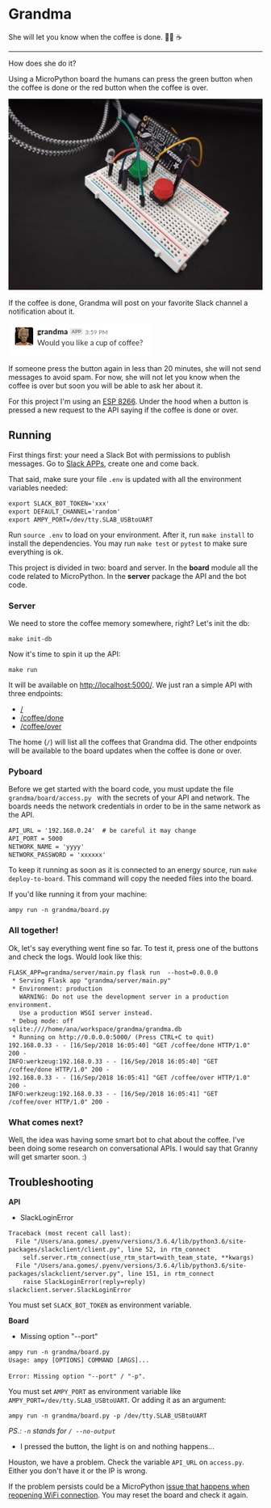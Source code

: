 # Grandma

She will let you know when the coffee is done. 👵🏼 ☕️

***

How does she do it?

Using a MicroPython board the humans can press the green button when the coffee is done or the red button when the coffee is over.

![](board.jpg)

If the coffee is done, Grandma will post on your favorite Slack channel a notification about it.

![](notification.png)

If someone press the button again in less than 20 minutes, she will not send messages to avoid spam. For now, she will not let you know when the coffee is over but soon you will be able to ask her about it.

For this project I'm using an [ESP 8266](https://learn.adafruit.com/adafruit-huzzah-esp8266-breakout/overview). Under the hood when a button is pressed a new request to the API saying if the coffee is done or over.


## Running

First things first: your need a Slack Bot with permissions to publish messages. Go to [Slack APPs](https://api.slack.com/apps), create one and come back.

That said, make sure your file `.env` is updated with all the environment variables needed:

```
export SLACK_BOT_TOKEN='xxx'
export DEFAULT_CHANNEL='random'
export AMPY_PORT=/dev/tty.SLAB_USBtoUART
```

Run `source .env` to load on your environment. After it, run `make install` to install the dependencies. You may run `make test` or `pytest` to make sure everything is ok.

This project is divided in two: board and server. In the **board** module all the code related to MicroPython. In the **server** package the API and the bot code.

### Server

We need to store the coffee memory somewhere, right? Let's init the db:

```
make init-db
```

Now it's time to spin it up the API:

```
make run
```

It will be available on [http://localhost:5000/](http://localhost:5000/). We just ran a simple API with three endpoints:

- [/](http://localhost:5000/)
- [/coffee/done](http://localhost:5000/coffee/done)
- [/coffee/over](http://localhost:5000/coffee/over)

The home (`/`) will list all the coffees that Grandma did. The other endpoints will be available to the board updates when the coffee is done or over.

### Pyboard

Before we get started with the board code, you must update the file `grandma/board/access.py ` with the secrets of your API and network. The boards needs the network credentials in order to be in the same network as the API.

```
API_URL = '192.168.0.24'  # be careful it may change
API_PORT = 5000
NETWORK_NAME = 'yyyy'
NETWORK_PASSWORD = 'xxxxxx'
```

To keep it running as soon as it is connected to an energy source, run `make deploy-to-board`. This command will copy the needed files into the board.

If you'd like running it from your machine:

```
ampy run -n grandma/board.py
```

### All together!

Ok, let's say everything went fine so far. To test it, press one of the buttons and check the logs. Would look like this:

```
FLASK_APP=grandma/server/main.py flask run  --host=0.0.0.0
 * Serving Flask app "grandma/server/main.py"
 * Environment: production
   WARNING: Do not use the development server in a production environment.
   Use a production WSGI server instead.
 * Debug mode: off
sqlite:////home/ana/workspace/grandma/grandma.db
 * Running on http://0.0.0.0:5000/ (Press CTRL+C to quit)
192.168.0.33 - - [16/Sep/2018 16:05:40] "GET /coffee/done HTTP/1.0" 200 -
INFO:werkzeug:192.168.0.33 - - [16/Sep/2018 16:05:40] "GET /coffee/done HTTP/1.0" 200 -
192.168.0.33 - - [16/Sep/2018 16:05:41] "GET /coffee/over HTTP/1.0" 200 -
INFO:werkzeug:192.168.0.33 - - [16/Sep/2018 16:05:41] "GET /coffee/over HTTP/1.0" 200 -
```

### What comes next?

Well, the idea was having some smart bot to chat about the coffee. I've been doing some research on conversational APIs. I would say that Granny will get smarter soon. :)

## Troubleshooting

**API**

- SlackLoginError

```
Traceback (most recent call last):
  File "/Users/ana.gomes/.pyenv/versions/3.6.4/lib/python3.6/site-packages/slackclient/client.py", line 52, in rtm_connect
    self.server.rtm_connect(use_rtm_start=with_team_state, **kwargs)
  File "/Users/ana.gomes/.pyenv/versions/3.6.4/lib/python3.6/site-packages/slackclient/server.py", line 151, in rtm_connect
    raise SlackLoginError(reply=reply)
slackclient.server.SlackLoginError
```

You must set `SLACK_BOT_TOKEN` as environment variable.

**Board**

- Missing option "--port"

```
ampy run -n grandma/board.py
Usage: ampy [OPTIONS] COMMAND [ARGS]...

Error: Missing option "--port" / "-p".
```

You must set `AMPY_PORT` as environment variable like `AMPY_PORT=/dev/tty.SLAB_USBtoUART`. Or adding it as an argument:

```
ampy run -n grandma/board.py -p /dev/tty.SLAB_USBtoUART
```

_PS.: `-n` stands for `/ --no-output`_

- I pressed the button, the light is on and nothing happens...

Houston, we have a problem. Check the variable `API_URL` on `access.py`. Either you don't have it or the IP is wrong.

If the problem persists could be a MicroPython [issue that happens when reopening WiFi connection](https://github.com/micropython/micropython-esp32/issues/167). You may reset the board and check it again.
